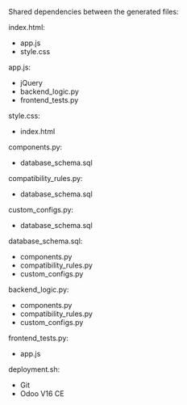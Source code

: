 Shared dependencies between the generated files:

index.html:
- app.js
- style.css

app.js:
- jQuery
- backend_logic.py
- frontend_tests.py

style.css:
- index.html

components.py:
- database_schema.sql

compatibility_rules.py:
- database_schema.sql

custom_configs.py:
- database_schema.sql

database_schema.sql:
- components.py
- compatibility_rules.py
- custom_configs.py

backend_logic.py:
- components.py
- compatibility_rules.py
- custom_configs.py

frontend_tests.py:
- app.js

deployment.sh:
- Git
- Odoo V16 CE